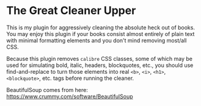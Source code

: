 The Great Cleaner Upper
=======================

This is my plugin for aggressively cleaning the absolute heck out of books. You may enjoy this plugin if your books consist almost entirely of plain text with minimal formatting elements and you don't mind removing most/all CSS.

Because this plugin removes `calibre` CSS classes, some of which may be used for simulating bold, italic, headers, blockquotes, etc., you should use find-and-replace to turn those elements into real `<b>`, `<i>`, `<h1>`, `<blockquote>`, etc. tags before running the cleaner.

BeautifulSoup comes from here: https://www.crummy.com/software/BeautifulSoup
